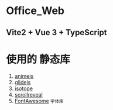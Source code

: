 # Office_Web

## Vite2 + Vue 3 + TypeScript

# 使用的 静态库
1. [animejs](https://github.com/juliangarnier/anime) 
2. [glidejs](https://github.com/glidejs/glide)
3. [isotope](https://github.com/metafizzy/isotope)
4. [scrollreveal](https://github.com/jlmakes/scrollreveal)
5. [FontAwesome](https://fontawesome.com/v6.0/docs/web/use-with/vue/) `字体库`